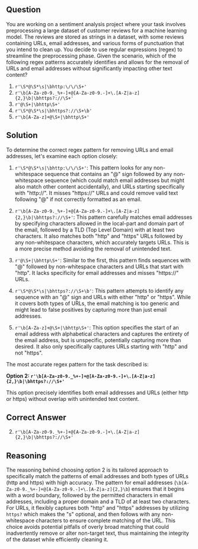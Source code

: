 ## Question
You are working on a sentiment analysis project where your task involves preprocessing a large dataset of customer reviews for a machine learning model. The reviews are stored as strings in a dataset, with some reviews containing URLs, email addresses, and various forms of punctuation that you intend to clean up. You decide to use regular expressions (regex) to streamline the preprocessing phase. Given the scenario, which of the following regex patterns accurately identifies and allows for the removal of URLs and email addresses without significantly impacting other text content?

1. `r'\S*@\S*\s|\bhttp:\/\/\S+'`
2. `r'\b[A-Za-z0-9._%+-]+@[A-Za-z0-9.-]+\.[A-Z|a-z]{2,}\b|\bhttps?://\S+'`
3. `r'@\S+|\bhttp\S+'`
4. `r'\S*@\S*\s|\bhttps?://\S+\b'`
5. `r'\b[A-Za-z]+@\S+|\bhttp\S+'`

## Solution

To determine the correct regex pattern for removing URLs and email addresses, let's examine each option closely:

1. `r'\S*@\S*\s|\bhttp:\/\/\S+'`: This pattern looks for any non-whitespace sequence that contains an "@" sign followed by any non-whitespace sequence (which could match email addresses but might also match other content accidentally), and URLs starting specifically with "http://". It misses "https://" URLs and could remove valid text following "@" if not correctly formatted as an email.

2. `r'\b[A-Za-z0-9._%+-]+@[A-Za-z0-9.-]+\.[A-Z|a-z]{2,}\b|\bhttps?://\S+'`: This pattern carefully matches email addresses by specifying characters allowed in the local-part and domain part of the email, followed by a TLD (Top Level Domain) with at least two characters. It also matches both "http" and "https" URLs followed by any non-whitespace characters, which accurately targets URLs. This is a more precise method avoiding the removal of unintended text.

3. `r'@\S+|\bhttp\S+'`: Similar to the first, this pattern finds sequences with "@" followed by non-whitespace characters and URLs that start with "http". It lacks specificity for email addresses and misses "https://" URLs.

4. `r'\S*@\S*\s|\bhttps?://\S+\b'`: This pattern attempts to identify any sequence with an "@" sign and URLs with either "http" or "https". While it covers both types of URLs, the email matching is too generic and might lead to false positives by capturing more than just email addresses.

5. `r'\b[A-Za-z]+@\S+|\bhttp\S+'`: This option specifies the start of an email address with alphabetical characters and captures the entirety of the email address, but is unspecific, potentially capturing more than desired. It also only specifically captures URLs starting with "http" and not "https".

The most accurate regex pattern for the task described is:

**Option 2: `r'\b[A-Za-z0-9._%+-]+@[A-Za-z0-9.-]+\.[A-Z|a-z]{2,}\b|\bhttps?://\S+'`**

This option precisely identifies both email addresses and URLs (either http or https) without overlap with unintended text content.

## Correct Answer

2. `r'\b[A-Za-z0-9._%+-]+@[A-Za-z0-9.-]+\.[A-Z|a-z]{2,}\b|\bhttps?://\S+'`

## Reasoning

The reasoning behind choosing option 2 is its tailored approach to specifically match the patterns of email addresses and both types of URLs (http and https) with high accuracy. The pattern for email addresses (`\b[A-Za-z0-9._%+-]+@[A-Za-z0-9.-]+\.[A-Z|a-z]{2,}\b`) ensures that it begins with a word boundary, followed by the permitted characters in email addresses, including a proper domain and a TLD of at least two characters. For URLs, it flexibly captures both "http" and "https" addresses by utilizing `https?` which makes the "s" optional, and then follows with any non-whitespace characters to ensure complete matching of the URL. This choice avoids potential pitfalls of overly broad matching that could inadvertently remove or alter non-target text, thus maintaining the integrity of the dataset while efficiently cleaning it.
